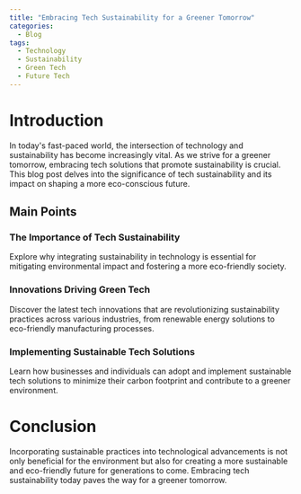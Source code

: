 ```yaml
---
title: "Embracing Tech Sustainability for a Greener Tomorrow"
categories:
  - Blog
tags:
  - Technology
  - Sustainability
  - Green Tech
  - Future Tech
---
```


# Introduction
In today's fast-paced world, the intersection of technology and sustainability has become increasingly vital. As we strive for a greener tomorrow, embracing tech solutions that promote sustainability is crucial. This blog post delves into the significance of tech sustainability and its impact on shaping a more eco-conscious future.

## Main Points
### The Importance of Tech Sustainability
Explore why integrating sustainability in technology is essential for mitigating environmental impact and fostering a more eco-friendly society.

### Innovations Driving Green Tech
Discover the latest tech innovations that are revolutionizing sustainability practices across various industries, from renewable energy solutions to eco-friendly manufacturing processes.

### Implementing Sustainable Tech Solutions
Learn how businesses and individuals can adopt and implement sustainable tech solutions to minimize their carbon footprint and contribute to a greener environment.

# Conclusion
Incorporating sustainable practices into technological advancements is not only beneficial for the environment but also for creating a more sustainable and eco-friendly future for generations to come. Embracing tech sustainability today paves the way for a greener tomorrow.